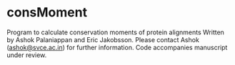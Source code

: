 # consMoment
Program to calculate conservation moments of protein alignments
Written by Ashok Palaniappan and Eric Jakobsson.
Please contact Ashok (ashok@svce.ac.in) for further information.
Code accompanies manuscript under review.
